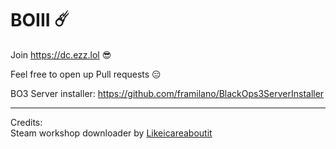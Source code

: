 # BOIII ☄️

Join https://dc.ezz.lol 😎

Feel free to open up Pull requests 😑

BO3 Server installer:
https://github.com/framilano/BlackOps3ServerInstaller

---

Credits: \
Steam workshop downloader by [Likeicareaboutit](https://www.github.com/Likeicareaboutit)
